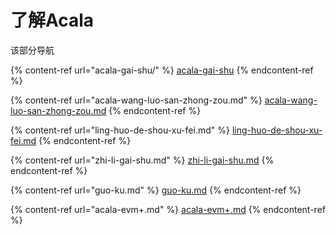 # 了解Acala

该部分导航

{% content-ref url="acala-gai-shu/" %}
[acala-gai-shu](acala-gai-shu/)
{% endcontent-ref %}

{% content-ref url="acala-wang-luo-san-zhong-zou.md" %}
[acala-wang-luo-san-zhong-zou.md](acala-wang-luo-san-zhong-zou.md)
{% endcontent-ref %}

{% content-ref url="ling-huo-de-shou-xu-fei.md" %}
[ling-huo-de-shou-xu-fei.md](ling-huo-de-shou-xu-fei.md)
{% endcontent-ref %}

{% content-ref url="zhi-li-gai-shu.md" %}
[zhi-li-gai-shu.md](zhi-li-gai-shu.md)
{% endcontent-ref %}

{% content-ref url="guo-ku.md" %}
[guo-ku.md](guo-ku.md)
{% endcontent-ref %}

{% content-ref url="acala-evm+.md" %}
[acala-evm+.md](acala-evm+.md)
{% endcontent-ref %}

